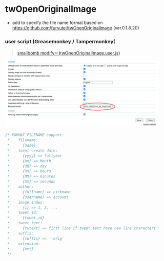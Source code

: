 twOpenOriginalImage
========================================
- add to specify the file name format based on https://github.com/furyutei/twOpenOriginalImage (ver.0.1.8.20)

### user script (Greasemonkey / Tampermonkey）
> [smallbomb modifyー(twOpenOriginalImage.user.js)](https://github.com/smallbomb/twOpenOriginalImage/raw/master/src/js/twOpenOriginalImage.user.js) 

!["example"](./img/example.png)

```js
/* FORMAT_FILENAME support:
 *    filename:
 *      {base}
 *    tweet create date:
 *      {yyyy} => fullyear
 *      {mm} => Month
 *      {dd} => day
 *      {HH} => hours
 *      {MM} => minutes
 *      {SS} => seconds
 *    author:
 *      {fullname} => nickname
 *      {username} => account
 *    image index:
 *      {i} => 1, 2, ...
 *    tweet id:
 *      {tweet_id}
 *    tweet text:
 *      {twtext} => first line if tweet text have new line character('\n').
 *    suffix:
 *      {suffix} => '-orig'
 *    extension:
 *      {ext}
 */
```
